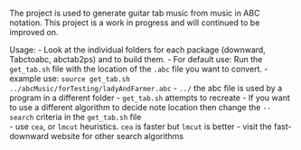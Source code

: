 The project is used to generate guitar tab music from music in ABC notation. This project is a work in progress and will continued to be improved on.

Usage:
    - Look at the individual folders for each package (downward, Tabctoabc, abctab2ps) and to build them.
    - For default use: Run the `get_tab.sh` file with the location of the `.abc` file you want to convert.
        - example use: `source get_tab.sh ../abcMusic/forTesting/ladyAndFarmer.abc`
        - `../` the abc file is used by a program in a different folder 
        - `get_tab.sh` attempts to recreate 
    - If you want to use a different algorithm to decide note location then change the `--search` criteria in the `get_tab.sh` file  
        - use `cea`, or `lmcut` heuristics. `cea` is faster but `lmcut` is better
        - visit the fast-downward website for other search algorithms